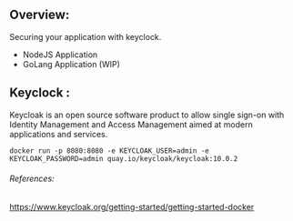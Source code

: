 ## Overview:

Securing your application with keyclock.

- NodeJS Application 
- GoLang Application (WIP)


## Keyclock :

Keycloak is an open source software product to allow single sign-on with Identity Management and 
Access Management aimed at modern applications and services.

`
docker run -p 8080:8080 -e KEYCLOAK_USER=admin -e KEYCLOAK_PASSWORD=admin quay.io/keycloak/keycloak:10.0.2
`


###### References:
 
https://www.keycloak.org/getting-started/getting-started-docker


